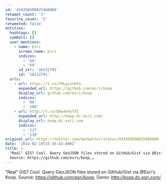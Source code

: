 ```yaml
---
id: '434350500025466880'
retweet_count: '3'
favorite_count: '5'
retweeted: false
entities:
  hashtags: []
  symbols: []
  user_mentions:
    - name: Esri
      screen_name: Esri
      indices:
        - '64'
        - '69'
      id_str: '16132791'
      id: '16132791'
  urls:
    - url: https://t.co/7MLgcvnHfa
      expanded_url: https://github.com/esri/koop
      display_url: github.com/esri/koop
      indices:
        - '86'
        - '109'
    - url: http://t.co/Q4w4nHyfXI
      expanded_url: http://koop.dc.esri.com/
      display_url: koop.dc.esri.com
      indices:
        - '117'
        - '139'
original_url: https://twitter.com/benbalter/status/434350500025466880
date: '2014-02-14T15:36:43.000Z'
title: >-
  "Real" GIS? Cool. Query GeoJSON files stored on GitHub/Gist via @Esri's Koop.
  Source: https://github.com/esri/koop,…
---
```


"Real" GIS? Cool. Query GeoJSON files stored on GitHub/Gist via @Esri's Koop. Source: https://github.com/esri/koop, Demo: http://koop.dc.esri.com/